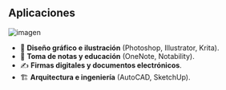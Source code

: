 ## Aplicaciones
![imagen](https://github.com/user-attachments/assets/4c64602e-06df-4a0e-8934-3d1cef06fec7)

- 🎨 **Diseño gráfico e ilustración** (Photoshop, Illustrator, Krita).
- 📝 **Toma de notas y educación** (OneNote, Notability).
- ✍️ **Firmas digitales y documentos electrónicos**.
- 🏗️ **Arquitectura e ingeniería** (AutoCAD, SketchUp).

